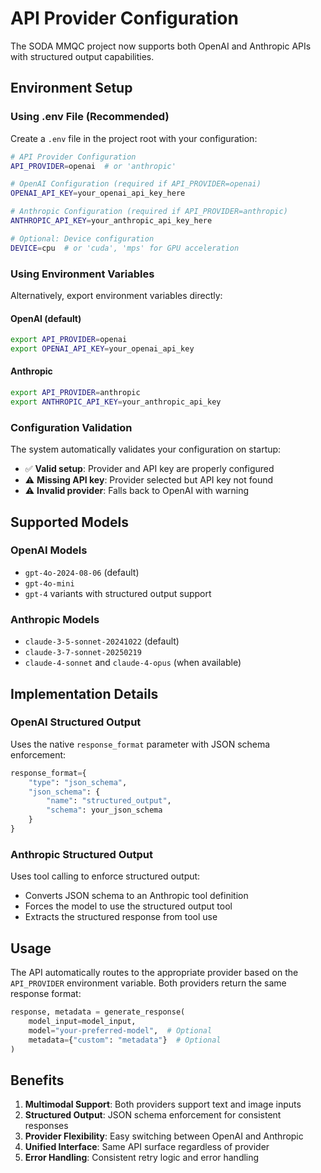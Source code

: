 # API Provider Configuration

The SODA MMQC project now supports both OpenAI and Anthropic APIs with structured output capabilities.

## Environment Setup

### Using .env File (Recommended)

Create a `.env` file in the project root with your configuration:

```bash
# API Provider Configuration
API_PROVIDER=openai  # or 'anthropic'

# OpenAI Configuration (required if API_PROVIDER=openai)
OPENAI_API_KEY=your_openai_api_key_here

# Anthropic Configuration (required if API_PROVIDER=anthropic)  
ANTHROPIC_API_KEY=your_anthropic_api_key_here

# Optional: Device configuration
DEVICE=cpu  # or 'cuda', 'mps' for GPU acceleration
```

### Using Environment Variables

Alternatively, export environment variables directly:

#### OpenAI (default)
```bash
export API_PROVIDER=openai
export OPENAI_API_KEY=your_openai_api_key
```

#### Anthropic
```bash
export API_PROVIDER=anthropic
export ANTHROPIC_API_KEY=your_anthropic_api_key
```

### Configuration Validation

The system automatically validates your configuration on startup:
- ✅ **Valid setup**: Provider and API key are properly configured
- ⚠️ **Missing API key**: Provider selected but API key not found
- ⚠️ **Invalid provider**: Falls back to OpenAI with warning

## Supported Models

### OpenAI Models
- `gpt-4o-2024-08-06` (default)
- `gpt-4o-mini` 
- `gpt-4` variants with structured output support

### Anthropic Models
- `claude-3-5-sonnet-20241022` (default)
- `claude-3-7-sonnet-20250219`
- `claude-4-sonnet` and `claude-4-opus` (when available)

## Implementation Details

### OpenAI Structured Output
Uses the native `response_format` parameter with JSON schema enforcement:
```python
response_format={
    "type": "json_schema",
    "json_schema": {
        "name": "structured_output",
        "schema": your_json_schema
    }
}
```

### Anthropic Structured Output
Uses tool calling to enforce structured output:
- Converts JSON schema to an Anthropic tool definition
- Forces the model to use the structured output tool
- Extracts the structured response from tool use

## Usage

The API automatically routes to the appropriate provider based on the `API_PROVIDER` environment variable. Both providers return the same response format:

```python
response, metadata = generate_response(
    model_input=model_input,
    model="your-preferred-model",  # Optional
    metadata={"custom": "metadata"}  # Optional
)
```

## Benefits

1. **Multimodal Support**: Both providers support text and image inputs
2. **Structured Output**: JSON schema enforcement for consistent responses
3. **Provider Flexibility**: Easy switching between OpenAI and Anthropic
4. **Unified Interface**: Same API surface regardless of provider
5. **Error Handling**: Consistent retry logic and error handling